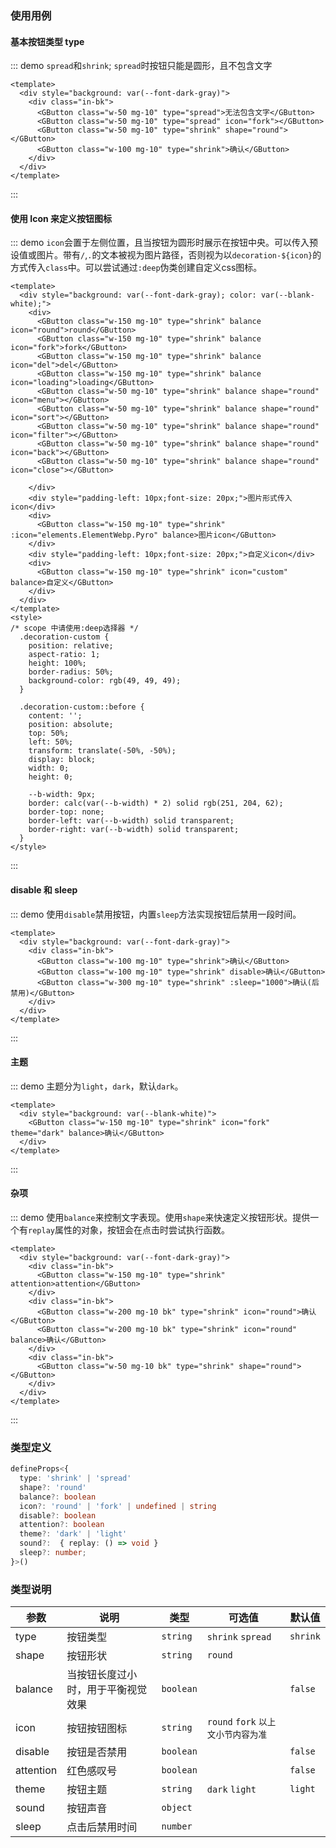 ### 使用用例

#### 基本按钮类型 type

::: demo `spread`和`shrink`; `spread`时按钮只能是圆形，且不包含文字

```vue
<template>
  <div style="background: var(--font-dark-gray)">
    <div class="in-bk">
      <GButton class="w-50 mg-10" type="spread">无法包含文字</GButton>
      <GButton class="w-50 mg-10" type="spread" icon="fork"></GButton>
      <GButton class="w-50 mg-10" type="shrink" shape="round"></GButton>
      <GButton class="w-100 mg-10" type="shrink">确认</GButton>
    </div>
  </div>
</template>
``` 
:::

#### 使用 Icon 来定义按钮图标

::: demo `icon`会置于左侧位置，且当按钮为圆形时展示在按钮中央。可以传入预设值或图片。带有`/`,`.`的文本被视为图片路径，否则视为以`decoration-${icon}`的方式传入`class`中。可以尝试通过`:deep`伪类创建自定义css图标。

```vue
<template>
  <div style="background: var(--font-dark-gray); color: var(--blank-white);">
    <div>
      <GButton class="w-150 mg-10" type="shrink" balance icon="round">round</GButton>
      <GButton class="w-150 mg-10" type="shrink" balance icon="fork">fork</GButton>
      <GButton class="w-150 mg-10" type="shrink" balance icon="del">del</GButton>
      <GButton class="w-150 mg-10" type="shrink" balance icon="loading">loading</GButton>
      <GButton class="w-50 mg-10" type="shrink" balance shape="round" icon="menu"></GButton>
      <GButton class="w-50 mg-10" type="shrink" balance shape="round" icon="sort"></GButton>
      <GButton class="w-50 mg-10" type="shrink" balance shape="round" icon="filter"></GButton>
      <GButton class="w-50 mg-10" type="shrink" balance shape="round" icon="back"></GButton>
      <GButton class="w-50 mg-10" type="shrink" balance shape="round" icon="close"></GButton>

    </div>
    <div style="padding-left: 10px;font-size: 20px;">图片形式传入icon</div>
    <div>
      <GButton class="w-150 mg-10" type="shrink" :icon="elements.ElementWebp.Pyro" balance>图片icon</GButton>
    </div>
    <div style="padding-left: 10px;font-size: 20px;">自定义icon</div>
    <div>
      <GButton class="w-150 mg-10" type="shrink" icon="custom" balance>自定义</GButton>
    </div>
  </div>
</template>
<style>
/* scope 中请使用:deep选择器 */
  .decoration-custom {
    position: relative;
    aspect-ratio: 1;
    height: 100%;
    border-radius: 50%;
    background-color: rgb(49, 49, 49);
  }

  .decoration-custom::before {
    content: '';
    position: absolute;
    top: 50%;
    left: 50%;
    transform: translate(-50%, -50%);
    display: block;
    width: 0;
    height: 0;

    --b-width: 9px;
    border: calc(var(--b-width) * 2) solid rgb(251, 204, 62);
    border-top: none;
    border-left: var(--b-width) solid transparent;
    border-right: var(--b-width) solid transparent;
  }
</style>
``` 
:::

#### disable 和 sleep

::: demo 使用`disable`禁用按钮，内置`sleep`方法实现按钮后禁用一段时间。

```vue
<template>
  <div style="background: var(--font-dark-gray)">
    <div class="in-bk">
      <GButton class="w-100 mg-10" type="shrink">确认</GButton>
      <GButton class="w-100 mg-10" type="shrink" disable>确认</GButton>
      <GButton class="w-300 mg-10" type="shrink" :sleep="1000">确认(后禁用)</GButton>
    </div>
  </div>
</template>
``` 
:::

#### 主题

::: demo 主题分为`light`，`dark`，默认`dark`。

```vue
<template>
  <div style="background: var(--blank-white)">
    <GButton class="w-150 mg-10" type="shrink" icon="fork" theme="dark" balance>确认</GButton>
  </div>
</template>

```
:::


#### 杂项

::: demo 使用`balance`来控制文字表现。使用`shape`来快速定义按钮形状。提供一个有`replay`属性的对象，按钮会在点击时尝试执行函数。

```vue
<template>
  <div style="background: var(--font-dark-gray)">
    <div class="in-bk">
      <GButton class="w-150 mg-10" type="shrink" attention>attention</GButton>
    </div>
    <div class="in-bk">
      <GButton class="w-200 mg-10 bk" type="shrink" icon="round">确认</GButton>
      <GButton class="w-200 mg-10 bk" type="shrink" icon="round" balance>确认</GButton>
    </div>
    <div class="in-bk">
      <GButton class="w-50 mg-10 bk" type="shrink" shape="round"></GButton>
    </div>
  </div>
</template>
``` 
:::


### 类型定义
``` ts
defineProps<{
  type: 'shrink' | 'spread'
  shape?: 'round'
  balance?: boolean
  icon?: 'round' | 'fork' | undefined | string
  disable?: boolean
  attention?: boolean
  theme?: 'dark' | 'light'
  sound?:  { replay: () => void }
  sleep?: number;
}>()
```

### 类型说明

| 参数      | 说明                               | 类型      | 可选值                              | 默认值   |
| --------- | ---------------------------------- | --------- | ----------------------------------- | -------- |
| type      | 按钮类型                           | `string`  | `shrink` `spread`                   | `shrink` |
| shape     | 按钮形状                           | `string`  | `round`                             |  |
| balance   | 当按钮长度过小时，用于平衡视觉效果 | `boolean` |                                     | `false`  |
| icon      | 按钮按钮图标                       | `string`  | `round` `fork` `以上文小节内容为准` |   |
| disable   | 按钮是否禁用                       | `boolean` |                                     | `false`  |
| attention | 红色感叹号                         | `boolean` |                                     | `false`  |
| theme     | 按钮主题                           | `string`  | `dark` `light`                      | `light`  |
| sound     | 按钮声音                           | `object`  |                                     |          |
| sleep     | 点击后禁用时间                     | `number`  |                                     |          |

<style>
  .w-50 {
    width: 50px !important;
  }

  .w-100 {
    width: 100px !important;
  }

  .w-150 {
    width: 150px !important;
  }

  .w-200 {
    width: 200px !important;
  }

  .w-300 {
    width: 200px !important;
  }

  .mg-10 {
    margin: 10px !important;
  }

  .in-bk {
    display: inline-block;
  }

  .bk {
    display: block;
  }
</style>